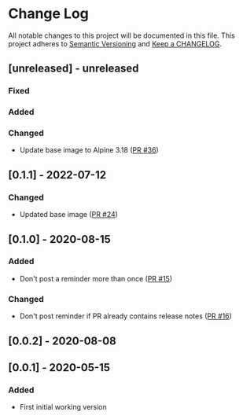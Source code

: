 # Change Log

All notable changes to this project will be documented in this file. This project adheres to [Semantic Versioning](http://semver.org/) and [Keep a CHANGELOG](http://keepachangelog.com/).

## [unreleased] - unreleased

### Fixed


### Added


### Changed

- Update base image to Alpine 3.18 ([PR #36](https://github.com/ponylang/release-notes-reminder-bot-action/pull/36))

## [0.1.1] - 2022-07-12

### Changed

- Updated base image ([PR #24](https://github.com/ponylang/release-notes-reminder-bot-action/pull/24))

## [0.1.0] - 2020-08-15

### Added

- Don't post a reminder more than once ([PR #15](https://github.com/ponylang/release-notes-reminder-bot-action/pull/15))

### Changed

- Don't post reminder if PR already contains release notes ([PR #16](https://github.com/ponylang/release-notes-reminder-bot-action/pull/16))

## [0.0.2] - 2020-08-08

## [0.0.1] - 2020-05-15

### Added

- First initial working version

